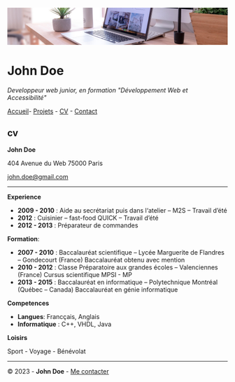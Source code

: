 ![banniere](img/desk-banner.jpg)
# John Doe 


*Developpeur web junior, en formation "Développement Web et Accessibilité"*

[Accueil](/S01E11-Atelier-Recap/README.md)- [Projets](/S01E11-Atelier-Recap/projets.md) - [CV](/S01E11-Atelier-Recap/CV.md) - [Contact](/S01E11-Atelier-Recap/Contact.md)

## cv ##

**John Doe**

404 Avenue du Web
75000 Paris

<john.doe@gmail.com>

***

**Experience**

- **2009 - 2010** : Aide au secrétariat puis dans l‘atelier – M2S – Travail d’été  
- **2012** :  Cuisinier – fast-food QUICK – Travail d’été
- **2012 - 2013** : Préparateur de commandes 

**Formation**:

- **2007 - 2010** : Baccalauréat scientifique – Lycée Marguerite de Flandres – Gondecourt (France)  Baccalauréat obtenu avec mention  
- **2010 - 2012** : Classe Préparatoire aux grandes écoles – Valenciennes (France) Cursus scientifique MPSI - MP  
- **2013  - 2015** : Baccalauréat en informatique – Polytechnique Montréal (Québec – Canada)  Baccalauréat en génie informatique 

**Competences**

- **Langues**: Francçais, Anglais
- **Informatique** : C++, VHDL, Java

**Loisirs**

Sport - Voyage - Bénévolat

***

© 2023 - **John Doe** - [Me contacter]() 